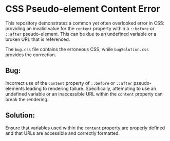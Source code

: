 # CSS Pseudo-element Content Error

This repository demonstrates a common yet often overlooked error in CSS: providing an invalid value for the `content` property within a `::before` or `::after` pseudo-element.  This can be due to an undefined variable or a broken URL that is referenced.

The `bug.css` file contains the erroneous CSS, while `bugSolution.css` provides the correction.

## Bug:
Incorrect use of the `content` property of `::before` or `::after` pseudo-elements leading to rendering failure.   Specifically, attempting to use an undefined variable or an inaccessible URL within the `content` property can break the rendering.

## Solution:
Ensure that variables used within the `content` property are properly defined and that URLs are accessible and correctly formatted.